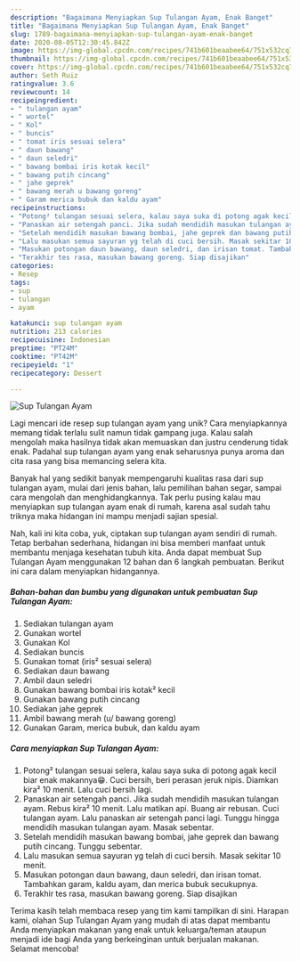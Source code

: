 ```yaml
---
description: "Bagaimana Menyiapkan Sup Tulangan Ayam, Enak Banget"
title: "Bagaimana Menyiapkan Sup Tulangan Ayam, Enak Banget"
slug: 1789-bagaimana-menyiapkan-sup-tulangan-ayam-enak-banget
date: 2020-08-05T12:30:45.842Z
image: https://img-global.cpcdn.com/recipes/741b601beaabee64/751x532cq70/sup-tulangan-ayam-foto-resep-utama.jpg
thumbnail: https://img-global.cpcdn.com/recipes/741b601beaabee64/751x532cq70/sup-tulangan-ayam-foto-resep-utama.jpg
cover: https://img-global.cpcdn.com/recipes/741b601beaabee64/751x532cq70/sup-tulangan-ayam-foto-resep-utama.jpg
author: Seth Ruiz
ratingvalue: 3.6
reviewcount: 14
recipeingredient:
- " tulangan ayam"
- " wortel"
- " Kol"
- " buncis"
- " tomat iris sesuai selera"
- " daun bawang"
- " daun seledri"
- " bawang bombai iris kotak kecil"
- " bawang putih cincang"
- " jahe geprek"
- " bawang merah u bawang goreng"
- " Garam merica bubuk dan kaldu ayam"
recipeinstructions:
- "Potong² tulangan sesuai selera, kalau saya suka di potong agak kecil biar enak makannya😁. Cuci bersih, beri perasan jeruk nipis. Diamkan kira² 10 menit. Lalu cuci bersih lagi."
- "Panaskan air setengah panci. Jika sudah mendidih masukan tulangan ayam. Rebus kira² 10 menit. Lalu matikan api. Buang air rebusan. Cuci tulangan ayam. Lalu panaskan air setengah panci lagi. Tunggu hingga mendidih masukan tulangan ayam. Masak sebentar."
- "Setelah mendidih masukan bawang bombai, jahe geprek dan bawang putih cincang. Tunggu sebentar."
- "Lalu masukan semua sayuran yg telah di cuci bersih. Masak sekitar 10 menit."
- "Masukan potongan daun bawang, daun seledri, dan irisan tomat. Tambahkan garam, kaldu ayam, dan merica bubuk secukupnya."
- "Terakhir tes rasa, masukan bawang goreng. Siap disajikan"
categories:
- Resep
tags:
- sup
- tulangan
- ayam

katakunci: sup tulangan ayam 
nutrition: 213 calories
recipecuisine: Indonesian
preptime: "PT24M"
cooktime: "PT42M"
recipeyield: "1"
recipecategory: Dessert

---
```



![Sup Tulangan Ayam](https://img-global.cpcdn.com/recipes/741b601beaabee64/751x532cq70/sup-tulangan-ayam-foto-resep-utama.jpg)

Lagi mencari ide resep sup tulangan ayam yang unik? Cara menyiapkannya memang tidak terlalu sulit namun tidak gampang juga. Kalau salah mengolah maka hasilnya tidak akan memuaskan dan justru cenderung tidak enak. Padahal sup tulangan ayam yang enak seharusnya punya aroma dan cita rasa yang bisa memancing selera kita.

Banyak hal yang sedikit banyak mempengaruhi kualitas rasa dari sup tulangan ayam, mulai dari jenis bahan, lalu pemilihan bahan segar, sampai cara mengolah dan menghidangkannya. Tak perlu pusing kalau mau menyiapkan sup tulangan ayam enak di rumah, karena asal sudah tahu triknya maka hidangan ini mampu menjadi sajian spesial.




Nah, kali ini kita coba, yuk, ciptakan sup tulangan ayam sendiri di rumah. Tetap berbahan sederhana, hidangan ini bisa memberi manfaat untuk membantu menjaga kesehatan tubuh kita. Anda dapat membuat Sup Tulangan Ayam menggunakan 12 bahan dan 6 langkah pembuatan. Berikut ini cara dalam menyiapkan hidangannya.

<!--inarticleads1-->

##### Bahan-bahan dan bumbu yang digunakan untuk pembuatan Sup Tulangan Ayam:

1. Sediakan  tulangan ayam
1. Gunakan  wortel
1. Gunakan  Kol
1. Sediakan  buncis
1. Gunakan  tomat (iris² sesuai selera)
1. Sediakan  daun bawang
1. Ambil  daun seledri
1. Gunakan  bawang bombai iris kotak² kecil
1. Gunakan  bawang putih cincang
1. Sediakan  jahe geprek
1. Ambil  bawang merah (u/ bawang goreng)
1. Gunakan  Garam, merica bubuk, dan kaldu ayam




<!--inarticleads2-->

##### Cara menyiapkan Sup Tulangan Ayam:

1. Potong² tulangan sesuai selera, kalau saya suka di potong agak kecil biar enak makannya😁. Cuci bersih, beri perasan jeruk nipis. Diamkan kira² 10 menit. Lalu cuci bersih lagi.
1. Panaskan air setengah panci. Jika sudah mendidih masukan tulangan ayam. Rebus kira² 10 menit. Lalu matikan api. Buang air rebusan. Cuci tulangan ayam. Lalu panaskan air setengah panci lagi. Tunggu hingga mendidih masukan tulangan ayam. Masak sebentar.
1. Setelah mendidih masukan bawang bombai, jahe geprek dan bawang putih cincang. Tunggu sebentar.
1. Lalu masukan semua sayuran yg telah di cuci bersih. Masak sekitar 10 menit.
1. Masukan potongan daun bawang, daun seledri, dan irisan tomat. Tambahkan garam, kaldu ayam, dan merica bubuk secukupnya.
1. Terakhir tes rasa, masukan bawang goreng. Siap disajikan




Terima kasih telah membaca resep yang tim kami tampilkan di sini. Harapan kami, olahan Sup Tulangan Ayam yang mudah di atas dapat membantu Anda menyiapkan makanan yang enak untuk keluarga/teman ataupun menjadi ide bagi Anda yang berkeinginan untuk berjualan makanan. Selamat mencoba!
